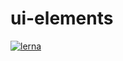 # ui-elements

[![lerna](https://img.shields.io/badge/Maintained%20with-lerna-cc00ff.svg)](https://lerna.js.org/)
